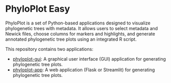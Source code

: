 # PhyloPlot Easy

PhyloPlot is a set of Python-based applications designed to visualize phylogenetic trees with metadata. It allows users to select metadata and Newick files, choose columns for markers and highlights, and generate annotated phylogenetic tree plots using an integrated R script.

This repository contains two applications:

- [phyloplot-gui](phyloplot-gui): A graphical user interface (GUI) application for generating phylogenetic tree plots.
- [phyloplot-app](phyloplot-app): A web application (Flask or Streamlit) for generating phylogenetic tree plots.

